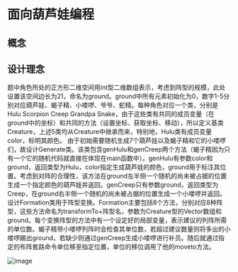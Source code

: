 # 面向葫芦娃编程
## 概念

<blank>

## 设计理念

题中角色所处的正方形二维空间用int型二维数组表示，考虑到阵型的规模，此处设置该空间边长为21，命名为ground。ground中所有元素初始化为0，数字1-5分别对应葫芦娃、蝎子精、小喽啰、爷爷、蛇精。每种角色对应一个类，分别是Hulu Scorpion Creep Grandpa Snake，由于这些类有共同的成员变量（在ground中的坐标）和共同的方法（设置坐标、获取坐标、移动），所以定义基类Creature，上述5类均从Creature中继承而来，特别地，Hulu类有成员变量color，标明其颜色。
由于初始需要随机生成7个葫芦娃以及蝎子精和它的小喽啰们，故设计Generate类。该类包含genHulu和genCreep两个方法（蝎子精因为只有一个它的随机代码就直接在体现在main函数中）。genHulu有参数color和ground，返回类型为Hulu，color指定生成葫芦娃的颜色，ground用于标注其位置。考虑到对阵的合理性，该方法在ground左半侧一个随机的尚未被占据的位置生成一个指定颜色的葫芦娃并返回。genCreep只有参数ground，返回类型为Creep，在ground右半侧一个随机的尚未被占据的位置生成一个小喽啰并返回。
设计Formation类用于阵型变换。Formation主要包括8个方法，分别对应8种阵型，这些方法命名为transformTo+阵型名，参数为Creature型的Vector数组和ground。每个变换阵型的方法中有一个设定好的局部变量，表示建议的列阵所需的单位数。蝎子精带小喽啰列阵时会检查其单位数，若超过建议数量则将多出的小喽啰踢出ground，若缺少则通过genCreep生成小喽啰进行补员。随后就通过指定的布阵套路命令单位移至指定位置，单位的移位调用了他的moveto方法。

![image](https://github.com/Mi-racle/java-2019-homeworks/blob/master/3-OOPAdvanced/%E6%9D%8E%E5%9F%B9%E5%89%80-171860519/Huluwa.png)
